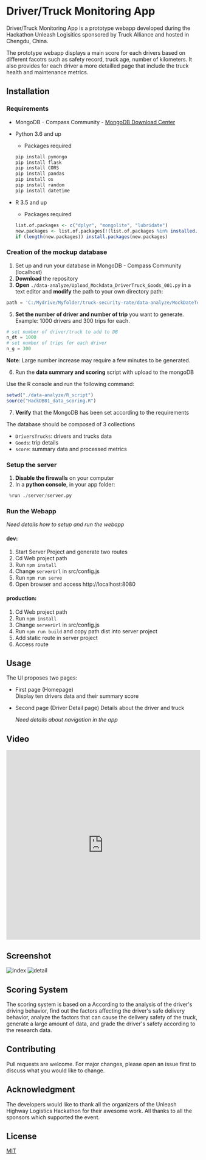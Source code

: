 # Driver/Truck Monitoring App

Driver/Truck Monitoring App is a prototype webapp developed during the Hackathon Unleash Logisitics sponsored by Truck Alliance and hosted in Chengdu, China.

The prototype webapp displays a main score for each drivers based on different facotrs such as safety record, truck age, number of kilometers. It also provides for each driver a more detailled page that include the truck health and maintenance metrics.

## Installation

### Requirements
* MongoDB - Compass Community - [MongoDB Download Center](https://www.mongodb.com/download-center?jmp=nav#community)

* Python 3.6 and up
    * Packages required
    
    ```python
    pip install pymongo
    pip install flask
    pip install CORS
    pip install pandas
    pip install os
    pip install random
    pip install datetime
    ```

* R 3.5 and up
    * Packages required

    ```R
    list.of.packages <- c("dplyr", "mongolite", "lubridate")
    new.packages <- list.of.packages[!(list.of.packages %in% installed.packages()[,"Package"])]
    if (length(new.packages)) install.packages(new.packages)
    ```

### Creation of the mockup database

1. Set up and run your database in MongoDB - Compass Community (localhost)
2. **Download** the repository
3. **Open** `./data-analyze/Upload_Mockdata_DriverTruck_Goods_001.py` in a text editor and **modify** the path to your own directory path:
```python
path = 'C:/Mydrive/Myfolder/truck-security-rate/data-analyze/MockDateTemplate'

```
5.  **Set the number of driver and number of trip** you want to generate. Example: 1000 drivers and 300 trips for each.
```python
# set number of driver/truck to add to DB
n_dt = 1000
# set number of trips for each driver
n_g = 300
```
**Note**: Large number increase may require a few minutes to be generated.

6. Run the **data summary and scoring** script with upload to the mongoDB

Use the R console and run the following command:
```R
setwd("./data-analyze/R_script")
source("HackDB01_data_scoring.R")
```

7. **Verify** that the MongoDB has been set according to the requirements 

The database should be composed of 3 collections

- `DriversTrucks`: drivers and trucks data
- `Goods`: trip details
- `score`: summary data and processed metrics

### Setup the server

1. **Disable the firewalls** on your computer
2. In a **python console**, in your app folder:
```python
 %run ./server/server.py
```

### Run the Webapp

*Need details how to setup and run the webapp*
#### dev:
1. Start Server Project and generate two routes
2. Cd Web project path
3. Run ```npm install```
4. Change ```serverUrl``` in src/config.js
5. Run ```npm run serve```
6. Open browser and access http://localhost:8080
#### production:
1. Cd Web project path
2. Run ```npm install```
3. Change ```serverUrl``` in src/config.js
4. Run ```npm run build``` and copy path dist into server project
5. Add static route in server project
6. Access route

## Usage

The UI proposes two pages:

* First page (Homepage)  
    Display ten drivers data and their summary score

* Second page (Driver Detail page) 
    Details about the driver and truck
    
    *Need details about navigation in the app*

## Video

<iframe height=498 width=510 src='http://player.youku.com/embed/XMzgxNzMwMDcyOA==' frameborder=0 'allowfullscreen'></iframe>

## Screenshot

![index](https://github.com/git-hacker/truck-security-rate/raw/master/Info/index.png)
![detail](https://github.com/git-hacker/truck-security-rate/raw/master/Info/detail.png)


## Scoring System

The scoring system is based on a 
According to the analysis of the driver's driving behavior, find out the factors affecting the driver's safe delivery behavior, analyze the factors that can cause the delivery safety of the truck, generate a large amount of data, and grade the driver's safety according to the research data.

## Contributing
Pull requests are welcome. For major changes, please open an issue first to discuss what you would like to change.

## Acknowledgment

The developers would like to thank all the organizers of the Unleash Highway Logistics Hackathon for their awesome work.
All thanks to all the sponsors which supported the event.

## License
[MIT](https://choosealicense.com/licenses/mit/)
